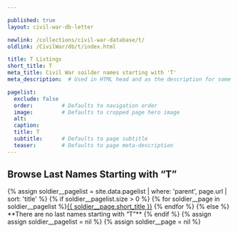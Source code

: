 ```yaml
---

published: true
layout: civil-war-db-letter

newlink: /collections/civil-war-database/t/
oldlink: /CivilWar/db/t/index.html

title: T Listings
short_title: T
meta_title: Civil War soilder names starting with 'T'
meta_description:  # Used in HTML head and as the description for some search engines

pagelist:
  exclude: false
  order:         # Defaults to navigation order  
  image:         # Defaults to cropped page hero image
  alt:
  caption:
  title: T
  subtitle:      # Defaults to page subtitle
  teaser:        # Defaults to page meta-description 
---
```

## Browse Last Names Starting with “T”

<div id="subnavletters"> 
{% assign soldier__pagelist = site.data.pagelist | where: 'parent', page.url | sort: 'title' %}
{% if soldier__pagelist.size > 0 %}
{% for soldier__page in soldier__pagelist %}<a href="{{ soldier__page.url }}">{{ soldier__page.short_title }}</a> {% endfor %}
{% else %}
**There are no last names starting with “T”**
{% endif %}
{% assign assign soldier__pagelist = nil %}
{% assign soldier__page = nil %}
</div>